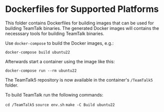 # Dockerfiles for Supported Platforms

This folder contains Dockerfiles for building images that can be used
for building TeamTalk binaries. The generated Docker images will
contains the necesssary tools for building TeamTalk binaries.

Use `docker-compose` to build the Docker images, e.g.:

`docker-compose build ubuntu22`

Afterwards start a container using the image like this:

`docker-compose run --rm ubuntu22`

The TeamTalk5 repository is now available in the container's
`/TeamTalk5` folder.

To build TeamTalk run the following commands:

`cd /TeamTalk5`
`source env.sh`
`make -C Build ubuntu22`
